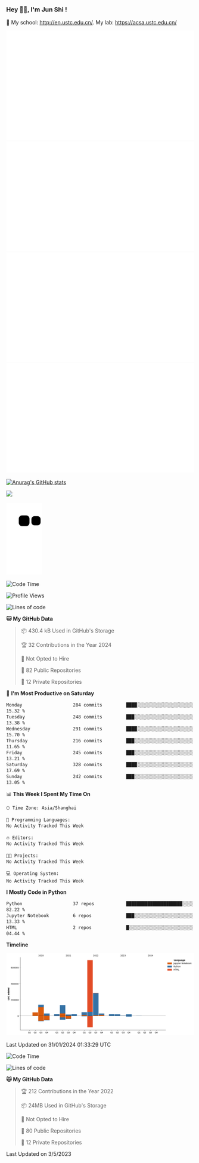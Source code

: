 

<!--
**shijun18/shijun18** is a ✨ _special_ ✨ repository because its `README.md` (this file) appears on your GitHub profile.

Here are some ideas to get you started:

- 🔭 I’m currently working on ...
- 🌱 I’m currently learning ...
- 👯 I’m looking to collaborate on ...
- 🤔 I’m looking for help with ...
- 💬 Ask me about ...
- 📫 How to reach me: ...
- 😄 Pronouns: ...
- ⚡ Fun fact: ...
-->

### Hey 👋🏽, I'm Jun Shi !



👯 My school: http://en.ustc.edu.cn/. My lab: https://acsa.ustc.edu.cn/

<!-- ![](https://github.com/shijun18/github-stats/blob/master/generated/overview.svg) -->
<!-- ![](https://github.com/shijun18/github-stats/blob/master/generated/languages.svg) -->

![](https://raw.githubusercontent.com/shijun18/github-stats/master/generated/overview.svg#gh-dark-mode-only)
![](https://raw.githubusercontent.com/shijun18/github-stats/master/generated/overview.svg#gh-light-mode-only)
![](https://raw.githubusercontent.com/shijun18/github-stats/master/generated/languages.svg#gh-dark-mode-only)
![](https://raw.githubusercontent.com/shijun18/github-stats/master/generated/languages.svg#gh-light-mode-only)


<!-- [![Anurag's GitHub stats](https://github-readme-stats.vercel.app/api?username=shijun18&theme=flag-india&show_icons=true&hide=stars,prs,issues,contribs)](https://github.com/anuraghazra/github-readme-stats) -->

[![Anurag's GitHub stats](https://github-readme-stats.vercel.app/api?username=shijun18&theme=flag-india&show_icons=true)](https://github.com/anuraghazra/github-readme-stats)

![](https://github-profile-summary-cards.vercel.app/api/cards/profile-details?username=shijun18&theme=vue)

![snake gif](https://github.com/shijun18/shijun18/blob/output/github-contribution-grid-snake.svg)

<!--START_SECTION:waka-->
![Code Time](http://img.shields.io/badge/Code%20Time-74%20hrs%2011%20mins-blue)

![Profile Views](http://img.shields.io/badge/Profile%20Views-2-blue)

![Lines of code](https://img.shields.io/badge/From%20Hello%20World%20I%27ve%20Written-1.5%20million%20lines%20of%20code-blue)

**🐱 My GitHub Data** 

> 📦 430.4 kB Used in GitHub's Storage 
 > 
> 🏆 32 Contributions in the Year 2024
 > 
> 🚫 Not Opted to Hire
 > 
> 📜 82 Public Repositories 
 > 
> 🔑 12 Private Repositories 
 > 
📅 **I'm Most Productive on Saturday** 

```text
Monday                   284 commits         ████░░░░░░░░░░░░░░░░░░░░░   15.32 % 
Tuesday                  248 commits         ███░░░░░░░░░░░░░░░░░░░░░░   13.38 % 
Wednesday                291 commits         ████░░░░░░░░░░░░░░░░░░░░░   15.70 % 
Thursday                 216 commits         ███░░░░░░░░░░░░░░░░░░░░░░   11.65 % 
Friday                   245 commits         ███░░░░░░░░░░░░░░░░░░░░░░   13.21 % 
Saturday                 328 commits         ████░░░░░░░░░░░░░░░░░░░░░   17.69 % 
Sunday                   242 commits         ███░░░░░░░░░░░░░░░░░░░░░░   13.05 % 
```


📊 **This Week I Spent My Time On** 

```text
🕑︎ Time Zone: Asia/Shanghai

💬 Programming Languages: 
No Activity Tracked This Week

🔥 Editors: 
No Activity Tracked This Week

🐱‍💻 Projects: 
No Activity Tracked This Week

💻 Operating System: 
No Activity Tracked This Week
```

**I Mostly Code in Python** 

```text
Python                   37 repos            █████████████████████░░░░   82.22 % 
Jupyter Notebook         6 repos             ███░░░░░░░░░░░░░░░░░░░░░░   13.33 % 
HTML                     2 repos             █░░░░░░░░░░░░░░░░░░░░░░░░   04.44 % 
```



**Timeline**

![Lines of Code chart](https://raw.githubusercontent.com/shijun18/shijun18/main/assets/bar_graph.png)


 Last Updated on 31/01/2024 01:33:29 UTC
<!--END_SECTION:waka-->

![Code Time](http://img.shields.io/badge/Code%20Time-1024%20hrs%2048%20mins-blue)

<!-- ![](https://visitor-badge.glitch.me/badge?page_id=shijun18.shijun18) -->

![Lines of code](https://img.shields.io/badge/From%20Hello%20World%20I%27ve%20Written-0.1%20Million%20lines%20of%20code-blue)

**🐱 My GitHub Data** 

> 🏆 212 Contributions in the Year 2022
 > 
> 📦 24MB Used in GitHub's Storage 
 > 
> 🚫 Not Opted to Hire
 > 
> 📜 80 Public Repositories 
 > 
> 🔑 12 Private Repositories  
 > 

 Last Updated on 3/5/2023


